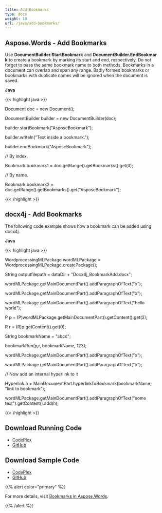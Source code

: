 ```yaml
---
title: Add Bookmarks
type: docs
weight: 10
url: /java/add-bookmarks/
---
```


## **Aspose.Words - Add Bookmarks**
Use **DocumentBuilder.StartBookmark** and **DocumentBuilder.EndBookmark** to create a bookmark by marking its start and end, respectively. Do not forget to pass the same bookmark name to both methods. Bookmarks in a document can overlap and span any range. Badly formed bookmarks or bookmarks with duplicate names will be ignored when the document is saved.

**Java**

{{< highlight java >}}

 Document doc = new Document();

DocumentBuilder builder = new DocumentBuilder(doc);

builder.startBookmark("AsposeBookmark");

builder.writeln("Text inside a bookmark.");

builder.endBookmark("AsposeBookmark");

// By index.

Bookmark bookmark1 = doc.getRange().getBookmarks().get(0);

// By name.

Bookmark bookmark2 = doc.getRange().getBookmarks().get("AsposeBookmark");

{{< /highlight >}}
## **docx4j - Add Bookmarks**
The following code example shows how a bookmark can be added using docx4j.

**Java**

{{< highlight java >}}

 WordprocessingMLPackage wordMLPackage = WordprocessingMLPackage.createPackage();

String outputfilepath = dataDir + "Docx4j_BookmarkAdd.docx";

wordMLPackage.getMainDocumentPart().addParagraphOfText("x");

wordMLPackage.getMainDocumentPart().addParagraphOfText("x");

wordMLPackage.getMainDocumentPart().addParagraphOfText("hello world");

P p = (P)wordMLPackage.getMainDocumentPart().getContent().get(2);

R r = (R)p.getContent().get(0);

String bookmarkName = "abcd";

bookmarkRun(p,r, bookmarkName, 123);

wordMLPackage.getMainDocumentPart().addParagraphOfText("x");

wordMLPackage.getMainDocumentPart().addParagraphOfText("x");

// Now add an internal hyperlink to it

Hyperlink h = MainDocumentPart.hyperlinkToBookmark(bookmarkName, "link to bookmark");

wordMLPackage.getMainDocumentPart().addParagraphOfText("some text").getContent().add(h);

{{< /highlight >}}
## **Download Running Code**
- [CodePlex](https://aspose-wordsjavadocx4j.codeplex.com/releases/view/618874)
- [GitHub](https://github.com/aspose-words/Aspose.Words-for-Java/releases/tag/Aspose.Words_Java_for_Docx4j-v1.0.0)
## **Download Sample Code**
- [CodePlex](https://aspose-wordsjavadocx4j.codeplex.com/SourceControl/latest#src/main/java/com/aspose/words/examples/featurescomparison/bookmarks/addbookmark/)
- [GitHub](https://github.com/aspose-words/Aspose.Words-for-Java/tree/master/Plugins/Aspose.Words-for-Java_for_Docx4j/src/main/java/com/aspose/words/examples/featurescomparison/bookmarks/addbookmark)

{{% alert color="primary" %}} 

For more details, visit [Bookmarks in Aspose.Words](/words/java/working-with-bookmarks/).

{{% /alert %}}

